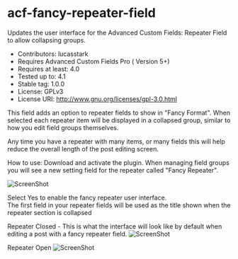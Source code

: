 # acf-fancy-repeater-field
Updates the user interface for the Advanced Custom Fields: Repeater Field to allow collapsing groups.   

* Contributors: lucasstark
* Requires Advanced Custom Fields Pro ( Version 5+)
* Requires at least: 4.0
* Tested up to: 4.1
* Stable tag: 1.0.0
* License: GPLv3
* License URI: http://www.gnu.org/licenses/gpl-3.0.html

This field adds an option to repeater fields to show in "Fancy Format".  When selected each repeater item will be displayed in a collapsed group, similar to how you edit field groups themselves. 

Any time you have a repeater with many items, or many fields this will help reduce the overall length of the post editing screen. 

How to use: 
Download and activate the plugin. When managing field groups you will see a new setting field for the repeater called "Fancy Repeater". 

![ScreenShot](https://raw.github.com/lucasstark/acf-fancy-repeater-field/master/assets/img/example/fancy-repeater-settings.png)

Select Yes to enable the fancy repeater user interface.  
The first field in your repeater fields will be used as the title shown when the repeater section is collapsed 

Repeater Closed - This is what the interface will look like by default when editing a post with a fancy repeater field. 
![ScreenShot](https://raw.github.com/lucasstark/acf-fancy-repeater-field/master/assets/img/example/fancy-repeater-closed.png)

Repeater Open
![ScreenShot](https://raw.github.com/lucasstark/acf-fancy-repeater-field/master/assets/img/example/fancy-repeater-open.jpg)